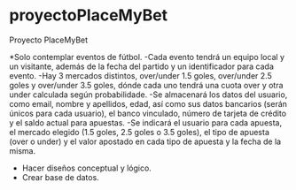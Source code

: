 # proyectoPlaceMyBet
 Proyecto PlaceMyBet

 *Solo contemplar eventos de fútbol.
 -Cada evento tendrá un equipo local y un visitante, además de la fecha del partido y un identificador para cada evento.
 -Hay 3 mercados distintos, over/under 1.5 goles, over/under 2.5 goles y over/under 3.5 goles, dónde cada uno tendrá una cuota over y otra under calculada según probabilidade.
 -Se almacenará los datos del usuario, como email, nombre y apellidos, edad, así como sus datos bancarios (serán únicos para cada usuario), el banco vinculado, número de tarjeta de crédito y el saldo actual para apuestas.
 -Se indicará el usuario para cada apuesta, el mercado elegido (1.5 goles, 2.5 goles o 3.5 goles), el tipo de apuesta (over o under) y el valor apostado en cada tipo de apuesta y la fecha de la misma.

 + Hacer diseños conceptual y lógico.
 + Crear base de datos.

